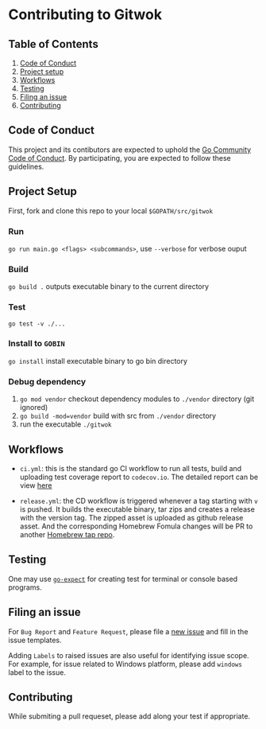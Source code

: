 # Contributing to Gitwok

## Table of Contents

1. [Code of Conduct](#code-of-conduct)
1. [Project setup](#project-setup)
1. [Workflows](#workflows)
1. [Testing](#testing)
1. [Filing an issue](#filing-an-issue)
1. [Contributing](#contributing)

## Code of Conduct

This project and its contibutors are expected to uphold the [Go Community Code of Conduct](https://golang.org/conduct). By participating, you are expected to follow these guidelines.

## Project Setup

First, fork and clone this repo to your local `$GOPATH/src/gitwok`

### Run
`go run main.go <flags> <subcommands>`, use `--verbose` for verbose ouput

### Build
`go build .` outputs executable binary to the current directory

### Test
`go test -v ./...`

### Install to `GOBIN`
`go install` install executable binary to go bin directory

### Debug dependency
1. `go mod vendor` checkout dependency modules to `./vendor` directory (git ignored)
1. `go build -mod=vendor` build with src from `./vendor` directory
1. run the executable `./gitwok`

## Workflows

* `ci.yml`: this is the standard go CI workflow to run all tests, build and uploading test coverage report to `codecov.io`. The detailed report can be view [here](https://codecov.io/gh/Roytangrb/gitwok)

* `release.yml`: the CD workflow is triggered whenever a tag starting with `v` is pushed. It builds the executable binary, tar zips and creates a release with the version tag. The zipped asset is uploaded as github release asset. And the corresponding Homebrew Fomula changes will be PR to another [Homebrew tap repo](https://github.com/Roytangrb/homebrew-gitwok).

## Testing

One may use [`go-expect`](https://github.com/Netflix/go-expect) for creating test for terminal or console based programs.

## Filing an issue

For `Bug Report` and `Feature Request`, please file a [new issue](https://github.com/Roytangrb/gitwok/issues/new/choose) and fill in the issue templates.

Adding `Labels` to raised issues are also useful for identifying issue scope. For example, for issue related to Windows platform, please add `windows` label to the issue.

## Contributing

While submiting a pull requeset, please add along your test if appropriate.